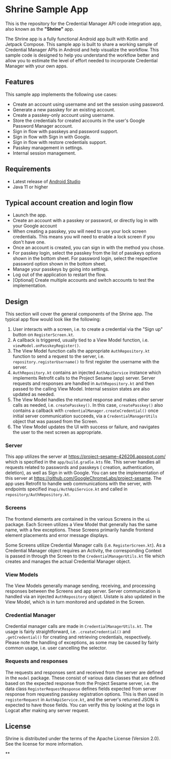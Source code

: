 # Shrine Sample App

This is the repository for the Credential Manager API code integration app,
also known as the **"Shrine"** app.

The Shrine app is a fully functional Android app built with Kotlin and Jetpack Compose.
This sample app is built to share a working sample of Credential Manager APIs in Android
and help visualize the workflow. This sample code is designed to help you understand the
workflow better and allow you to estimate the level of effort needed to incorporate
Credential Manager with your own apps.

## Features

This sample app implements the following use cases:

* Create an account using username and set the session using password.
* Generate a new passkey for an existing account.
* Create a passkey-only account using username.
* Store the credentials for created accounts in the user's Google Password Manager account.
* Sign in flow with passkeys and password support.
* Sign in flow with Sign in with Google.
* Sign in flow with restore credentials support.
* Passkey management in settings.
* Internal session management.

## Requirements

* Latest release of [Android Studio](https://developer.android.com/studio)
* Java 11 or higher

## Typical account creation and login flow

* Launch the app.
* Create an account with a passkey or password, or directly log in with your Google account
* When creating a passkey, you will need to use your lock screen credentials. This means you will
  need to enable a lock screen if you don't have one.
* Once an account is created, you can sign in with the method you chose.
* For passkey login, select the passkey from the list of passkeys options shown in the bottom sheet.
  For password login, select the respective password option shown in the bottom sheet.
* Manage your passkeys by going into settings.
* Log out of the application to restart the flow.
* [Optional] Create multiple accounts and switch accounts to test the implementation.

## Design

This section will cover the general components of the Shrine app. The typical app flow would look
like the following:

1. User interacts with a screen, i.e. to create a credential via the "Sign up" button on
   `RegisterScreen.kt`.
2. A callback is triggered, usually tied to a View Model function, i.e.
   `viewModel.onPasskeyRegister()`.
3. The View Model function calls the appropriate `AuthRepository.kt` function to send a request to
   the server, i.e. `repository.registerUsername()` to first register the username with the server.
4. `AuthRepository.kt` contains an injected `AuthApiService` instance which implements Retrofit
   calls to the Project Sesame (app) server. Server requests and responses are handled in
   `AuthRepository.kt` and then passed to the calling View Model. Internal session states are also
   updated as needed.
5. The View Model handles the returned response and makes other server calls as needed, i.e.
   `createPasskey()`. In this case, `createPasskey()` also contains a callback with
   `credentialManager.createCredential()` once initial server communication succeeds, via a
   `CredentialManagerUtils` object that was passed from the Screen.
6. The View Model updates the UI with success or failure, and navigates the user to the next screen
   as appropriate.

### Server

This app utilizes the server at https://project-sesame-426206.appspot.com/ which is specified in the
`app/build.gradle.kts` file. This server handles all requests related to passwords and passkeys (
creation, authentication, deletion), as well as Sign in with Google. You can see the implementation
of this server at https://github.com/GoogleChromeLabs/project-sesame. The app uses Retrofit to
handle web communications with the server, with endpoints specified in`api/AuthApiService.kt` and
called in `repository/AuthRepository.kt`.

### Screens

The frontend elements are contained in the various Screens in the `ui` package. Each Screen utilizes
a View Model that generally has the same name, with a few exceptions. These Screens primarily handle
frontend element placements and error message displays.

Some Screens utilize Credential Manager calls (i.e. `RegisterScreen.kt`). As a Credential Manager
object requires an Activity, the corresponding Context is passed in through the Screen to the
`CredentialManagerUtils.kt` file which creates and manages the actual Credential Manager object.

### View Models

The View Models generally manage sending, receiving, and processing responses between the Screens
and app server. Server communication is handled via an injected `AuthRepository` object. Uistate is
also updated in the View Model, which is in turn monitored and updated in the Screen.

### Credential Manager

Credential manager calls are made in `CredentialManagerUtils.kt`. The usage is fairly
straightforward, i.e. `.createCredential()` and `.getCredential()` for creating and retrieving
credentials, respectively. Please note the handling of exceptions, as some may be caused by fairly
common usage, i.e. user cancelling the selector.

### Requests and responses

The requests and responses sent and received from the server are defined in the `model` package.
These consist of various data classes that are defined based on the expected response from the
Project Sesame server, i.e. the data class `RegisterRequestResponse` defines fields expected from
server response from requesting passkey registration options. This is then used in `registerRequest`
in `AuthApiService.kt`, and the server's returned JSON is expected to have those fields. You can
verify this by looking at the logs in Logcat after making any server request.

## **License**

Shrine is distributed under the terms of the Apache License (Version 2.0). See the license for more
information.

**
